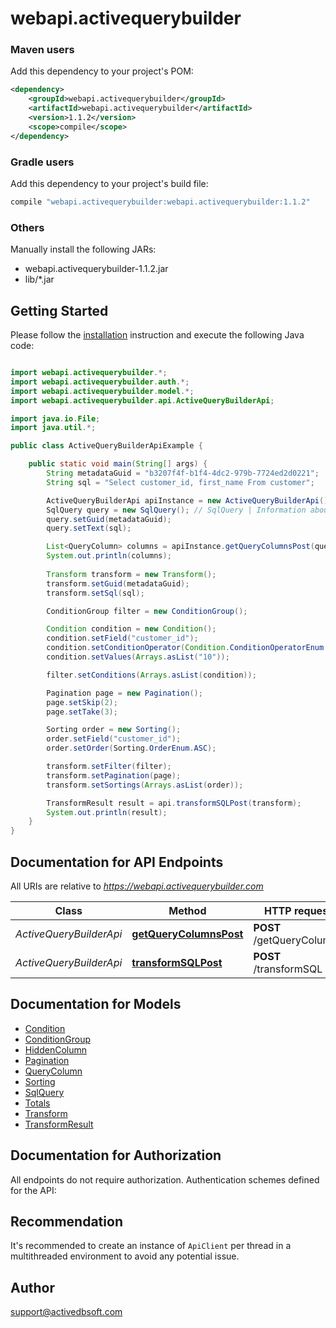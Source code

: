 # webapi.activequerybuilder

### Maven users

Add this dependency to your project's POM:

```xml
<dependency>
    <groupId>webapi.activequerybuilder</groupId>
    <artifactId>webapi.activequerybuilder</artifactId>
    <version>1.1.2</version>
    <scope>compile</scope>
</dependency>
```

### Gradle users

Add this dependency to your project's build file:

```groovy
compile "webapi.activequerybuilder:webapi.activequerybuilder:1.1.2"
```

### Others

Manually install the following JARs:

* webapi.activequerybuilder-1.1.2.jar
* lib/*.jar

## Getting Started

Please follow the [installation](#installation) instruction and execute the following Java code:

```java

import webapi.activequerybuilder.*;
import webapi.activequerybuilder.auth.*;
import webapi.activequerybuilder.model.*;
import webapi.activequerybuilder.api.ActiveQueryBuilderApi;

import java.io.File;
import java.util.*;

public class ActiveQueryBuilderApiExample {

    public static void main(String[] args) {
        String metadataGuid = "b3207f4f-b1f4-4dc2-979b-7724ed2d0221";
        String sql = "Select customer_id, first_name From customer";

        ActiveQueryBuilderApi apiInstance = new ActiveQueryBuilderApi();
        SqlQuery query = new SqlQuery(); // SqlQuery | Information about SQL query and it's context.
        query.setGuid(metadataGuid);
        query.setText(sql);

        List<QueryColumn> columns = apiInstance.getQueryColumnsPost(query);
        System.out.println(columns);
        
        Transform transform = new Transform();
        transform.setGuid(metadataGuid);
        transform.setSql(sql);

        ConditionGroup filter = new ConditionGroup();

        Condition condition = new Condition();
        condition.setField("customer_id");
        condition.setConditionOperator(Condition.ConditionOperatorEnum.GREATER);
        condition.setValues(Arrays.asList("10"));

        filter.setConditions(Arrays.asList(condition));

        Pagination page = new Pagination();
        page.setSkip(2);
        page.setTake(3);

        Sorting order = new Sorting();
        order.setField("customer_id");
        order.setOrder(Sorting.OrderEnum.ASC);

        transform.setFilter(filter);
        transform.setPagination(page);
        transform.setSortings(Arrays.asList(order));

        TransformResult result = api.transformSQLPost(transform);
        System.out.println(result);
    }
}

```

## Documentation for API Endpoints

All URIs are relative to *https://webapi.activequerybuilder.com*

Class | Method | HTTP request | Description
------------ | ------------- | ------------- | -------------
*ActiveQueryBuilderApi* | [**getQueryColumnsPost**](docs/ActiveQueryBuilderApi.md#getQueryColumnsPost) | **POST** /getQueryColumns | 
*ActiveQueryBuilderApi* | [**transformSQLPost**](docs/ActiveQueryBuilderApi.md#transformSQLPost) | **POST** /transformSQL | 


## Documentation for Models

 - [Condition](docs/Condition.md)
 - [ConditionGroup](docs/ConditionGroup.md)
 - [HiddenColumn](docs/HiddenColumn.md)
 - [Pagination](docs/Pagination.md)
 - [QueryColumn](docs/QueryColumn.md)
 - [Sorting](docs/Sorting.md)
 - [SqlQuery](docs/SqlQuery.md)
 - [Totals](docs/Totals.md)
 - [Transform](docs/Transform.md)
 - [TransformResult](docs/TransformResult.md)


## Documentation for Authorization

All endpoints do not require authorization.
Authentication schemes defined for the API:

## Recommendation

It's recommended to create an instance of `ApiClient` per thread in a multithreaded environment to avoid any potential issue.

## Author

support@activedbsoft.com

